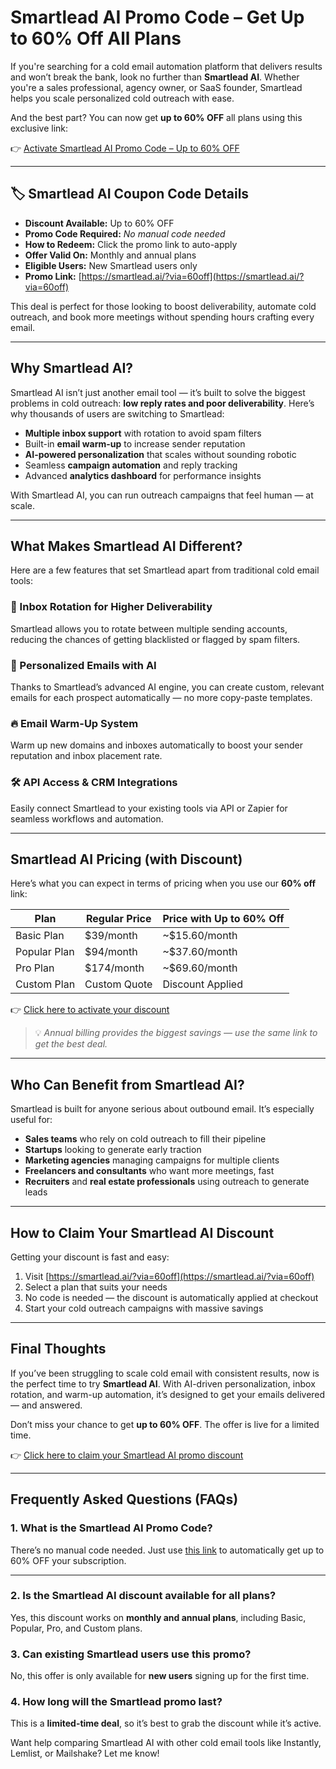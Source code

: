 # Smartlead AI Promo Code – Get Up to 60% Off All Plans

If you're searching for a cold email automation platform that delivers results and won’t break the bank, look no further than **Smartlead AI**. Whether you're a sales professional, agency owner, or SaaS founder, Smartlead helps you scale personalized cold outreach with ease.

And the best part? You can now get **up to 60% OFF** all plans using this exclusive link:

👉 [Activate Smartlead AI Promo Code – Up to 60% OFF](https://smartlead.ai/?via=60off)

---

## 🏷️ Smartlead AI Coupon Code Details

- **Discount Available:** Up to 60% OFF  
- **Promo Code Required:** *No manual code needed*  
- **How to Redeem:** Click the promo link to auto-apply  
- **Offer Valid On:** Monthly and annual plans  
- **Eligible Users:** New Smartlead users only  
- **Promo Link:** [https://smartlead.ai/?via=60off](https://smartlead.ai/?via=60off)

This deal is perfect for those looking to boost deliverability, automate cold outreach, and book more meetings without spending hours crafting every email.

---

## Why Smartlead AI?

Smartlead AI isn’t just another email tool — it’s built to solve the biggest problems in cold outreach: **low reply rates and poor deliverability**. Here’s why thousands of users are switching to Smartlead:

- **Multiple inbox support** with rotation to avoid spam filters  
- Built-in **email warm-up** to increase sender reputation  
- **AI-powered personalization** that scales without sounding robotic  
- Seamless **campaign automation** and reply tracking  
- Advanced **analytics dashboard** for performance insights

With Smartlead AI, you can run outreach campaigns that feel human — at scale.

---

## What Makes Smartlead AI Different?

Here are a few features that set Smartlead apart from traditional cold email tools:

### 🚀 Inbox Rotation for Higher Deliverability

Smartlead allows you to rotate between multiple sending accounts, reducing the chances of getting blacklisted or flagged by spam filters.

### 🤖 Personalized Emails with AI

Thanks to Smartlead’s advanced AI engine, you can create custom, relevant emails for each prospect automatically — no more copy-paste templates.

### 🔥 Email Warm-Up System

Warm up new domains and inboxes automatically to boost your sender reputation and inbox placement rate.

### 🛠️ API Access & CRM Integrations

Easily connect Smartlead to your existing tools via API or Zapier for seamless workflows and automation.

---

## Smartlead AI Pricing (with Discount)

Here’s what you can expect in terms of pricing when you use our **60% off** link:

| Plan           | Regular Price | Price with Up to 60% Off |
|----------------|----------------|---------------------------|
| Basic Plan     | $39/month      | ~$15.60/month             |
| Popular Plan   | $94/month      | ~$37.60/month             |
| Pro Plan       | $174/month     | ~$69.60/month             |
| Custom Plan    | Custom Quote   | Discount Applied          |

👉 [Click here to activate your discount](https://smartlead.ai/?via=60off)

> 💡 *Annual billing provides the biggest savings — use the same link to get the best deal.*

---

## Who Can Benefit from Smartlead AI?

Smartlead is built for anyone serious about outbound email. It’s especially useful for:

- **Sales teams** who rely on cold outreach to fill their pipeline  
- **Startups** looking to generate early traction  
- **Marketing agencies** managing campaigns for multiple clients  
- **Freelancers and consultants** who want more meetings, fast  
- **Recruiters** and **real estate professionals** using outreach to generate leads

---

## How to Claim Your Smartlead AI Discount

Getting your discount is fast and easy:

1. Visit [https://smartlead.ai/?via=60off](https://smartlead.ai/?via=60off)  
2. Select a plan that suits your needs  
3. No code is needed — the discount is automatically applied at checkout  
4. Start your cold outreach campaigns with massive savings

---

## Final Thoughts

If you’ve been struggling to scale cold email with consistent results, now is the perfect time to try **Smartlead AI**. With AI-driven personalization, inbox rotation, and warm-up automation, it’s designed to get your emails delivered — and answered.

Don’t miss your chance to get **up to 60% OFF**. The offer is live for a limited time.

👉 [Click here to claim your Smartlead AI promo discount](https://smartlead.ai/?via=60off)

---

## Frequently Asked Questions (FAQs)

### 1. What is the Smartlead AI Promo Code?
There’s no manual code needed. Just use [this link](https://smartlead.ai/?via=60off) to automatically get up to 60% OFF your subscription.

---

### 2. Is the Smartlead AI discount available for all plans?
Yes, this discount works on **monthly and annual plans**, including Basic, Popular, Pro, and Custom plans.


### 3. Can existing Smartlead users use this promo?
No, this offer is only available for **new users** signing up for the first time.


### 4. How long will the Smartlead promo last?
This is a **limited-time deal**, so it’s best to grab the discount while it’s active.


Want help comparing Smartlead AI with other cold email tools like Instantly, Lemlist, or Mailshake? Let me know!
